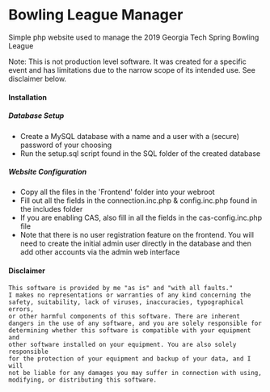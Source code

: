 # Bowling League Manager

Simple php website used to manage the 2019 Georgia Tech Spring Bowling League

Note: This is not production level software. It was created for a specific event and has limitations due to the narrow scope of its intended use. See disclaimer below.

#### Installation

##### Database Setup
- Create a MySQL database with a name and a user with a (secure) password of your choosing
- Run the setup.sql script found in the SQL folder of the created database

##### Website Configuration
- Copy all the files in the 'Frontend' folder into your webroot
- Fill out all the fields in the connection.inc.php & config.inc.php found in the includes folder
- If you are enabling CAS, also fill in all the fields in the cas-config.inc.php file
- Note that there is no user registration feature on the frontend. You will need to create the initial admin user directly in the database and then add other accounts via the admin web interface

#### Disclaimer

```
This software is provided by me "as is" and "with all faults."
I makes no representations or warranties of any kind concerning the
safety, suitability, lack of viruses, inaccuracies, typographical errors,
or other harmful components of this software. There are inherent
dangers in the use of any software, and you are solely responsible for
determining whether this software is compatible with your equipment and
other software installed on your equipment. You are also solely responsible
for the protection of your equipment and backup of your data, and I will
not be liable for any damages you may suffer in connection with using,
modifying, or distributing this software.
```
